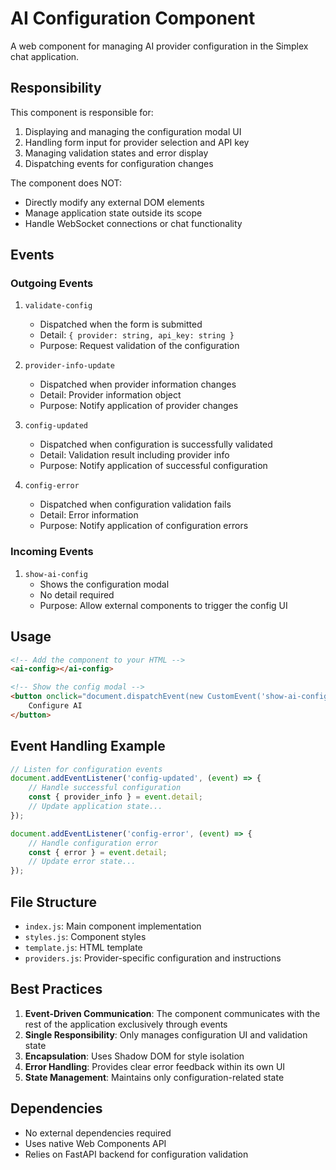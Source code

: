 # AI Configuration Component

A web component for managing AI provider configuration in the Simplex chat application.

## Responsibility

This component is responsible for:
1. Displaying and managing the configuration modal UI
2. Handling form input for provider selection and API key
3. Managing validation states and error display
4. Dispatching events for configuration changes

The component does NOT:
- Directly modify any external DOM elements
- Manage application state outside its scope
- Handle WebSocket connections or chat functionality

## Events

### Outgoing Events

1. `validate-config`
   - Dispatched when the form is submitted
   - Detail: `{ provider: string, api_key: string }`
   - Purpose: Request validation of the configuration

2. `provider-info-update`
   - Dispatched when provider information changes
   - Detail: Provider information object
   - Purpose: Notify application of provider changes

3. `config-updated`
   - Dispatched when configuration is successfully validated
   - Detail: Validation result including provider info
   - Purpose: Notify application of successful configuration

4. `config-error`
   - Dispatched when configuration validation fails
   - Detail: Error information
   - Purpose: Notify application of configuration errors

### Incoming Events

1. `show-ai-config`
   - Shows the configuration modal
   - No detail required
   - Purpose: Allow external components to trigger the config UI

## Usage

```html
<!-- Add the component to your HTML -->
<ai-config></ai-config>

<!-- Show the config modal -->
<button onclick="document.dispatchEvent(new CustomEvent('show-ai-config'))">
    Configure AI
</button>
```

## Event Handling Example

```javascript
// Listen for configuration events
document.addEventListener('config-updated', (event) => {
    // Handle successful configuration
    const { provider_info } = event.detail;
    // Update application state...
});

document.addEventListener('config-error', (event) => {
    // Handle configuration error
    const { error } = event.detail;
    // Update error state...
});
```

## File Structure

- `index.js`: Main component implementation
- `styles.js`: Component styles
- `template.js`: HTML template
- `providers.js`: Provider-specific configuration and instructions

## Best Practices

1. **Event-Driven Communication**: The component communicates with the rest of the application exclusively through events
2. **Single Responsibility**: Only manages configuration UI and validation state
3. **Encapsulation**: Uses Shadow DOM for style isolation
4. **Error Handling**: Provides clear error feedback within its own UI
5. **State Management**: Maintains only configuration-related state

## Dependencies

- No external dependencies required
- Uses native Web Components API
- Relies on FastAPI backend for configuration validation

